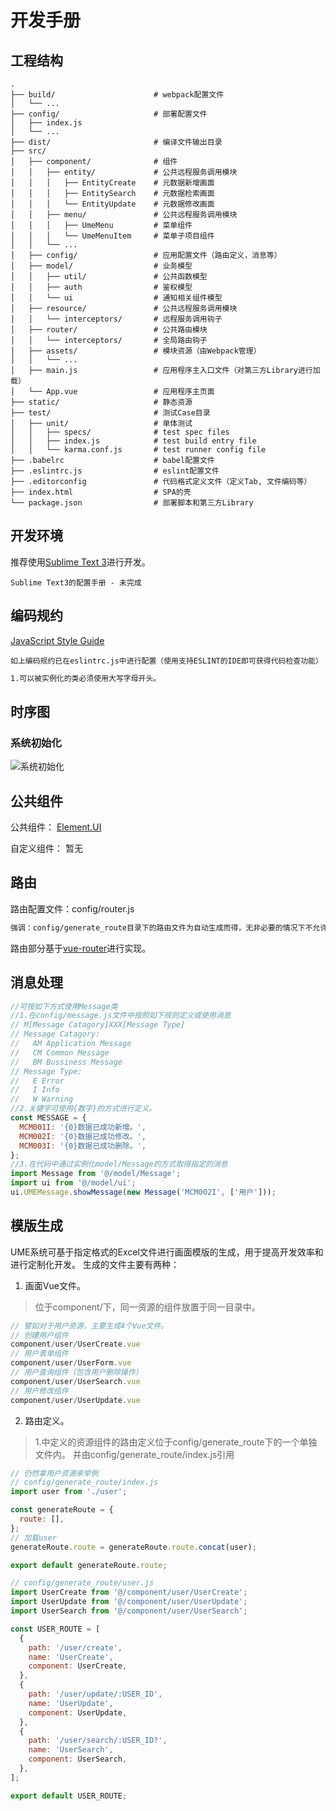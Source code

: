 # 开发手册

## 工程结构
    .
    ├── build/                      # webpack配置文件
    │   └── ...
    ├── config/                     # 部署配置文件
    │   ├── index.js
    │   └── ...
    ├── dist/                       # 编译文件输出目录
    ├── src/
    │   ├── component/              # 组件
    │   │   ├── entity/             # 公共远程服务调用模块
    │   │   │   ├── EntityCreate    # 元数据新增画面
    │   │   │   ├── EntitySearch    # 元数据检索画面
    │   │   │   └── EntityUpdate    # 元数据修改画面
    │   │   ├── menu/               # 公共远程服务调用模块
    │   │   │   ├── UmeMenu         # 菜单组件
    │   │   │   └── UmeMenuItem     # 菜单子项目组件
    │   │   └── ...
    │   ├── config/                 # 应用配置文件（路由定义，消息等）
    │   ├── model/                  # 业务模型
    │   │   ├── util/               # 公共函数模型
    │   │   ├── auth                # 鉴权模型
    │   │   └── ui                  # 通知相关组件模型
    │   ├── resource/               # 公共远程服务调用模块
    │   │   └── interceptors/       # 远程服务调用钩子
    │   ├── router/                 # 公共路由模块
    │   │   └── interceptors/       # 全局路由钩子
    │   ├── assets/                 # 模块资源（由Webpack管理）
    │   │   └── ...
    │   ├── main.js                 # 应用程序主入口文件（对第三方Library进行加载）
    │   └── App.vue                 # 应用程序主页面
    ├── static/                     # 静态资源
    ├── test/                       # 测试Case目录
    │   ├── unit/                   # 单体测试
    │   │   ├── specs/              # test spec files
    │   │   ├── index.js            # test build entry file
    │   │   └── karma.conf.js       # test runner config file
    ├── .babelrc                    # babel配置文件
    ├── .eslintrc.js                # eslint配置文件
    ├── .editorconfig               # 代码格式定义文件（定义Tab, 文件编码等）
    ├── index.html                  # SPA的壳
    └── package.json                # 部署脚本和第三方Library

## 开发环境
推荐使用[Sublime Text 3](https://www.sublimetext.com/3)进行开发。

    Sublime Text3的配置手册 - 未完成

## 编码规约
[JavaScript Style Guide](https://github.com/airbnb/javascript)

    如上编码规约已在eslintrc.js中进行配置（使用支持ESLINT的IDE即可获得代码检查功能）

``` bash
1.可以被实例化的类必须使用大写字母开头。
```

## 时序图
### 系统初始化
![系统初始化](https://cdn.rawgit.com/bluejfox/ume.js/master/doc/imgs/SystemInitialSequence.svg "")

## 公共组件

公共组件：
[Element.UI](http://element.eleme.io/#/zh-CN/component/layout)

自定义组件：
暂无

## 路由

路由配置文件：config/router.js
``` bash
强调：config/generate_route目录下的路由文件为自动生成而得，无非必要的情况下不允许修改。
```

路由部分基于[vue-router](https://router.vuejs.org/zh-cn/essentials/getting-started.html)进行实现。



## 消息处理

``` JavaScript
//可按如下方式使用Message类
//1.在config/message.js文件中按照如下规则定义或使用消息
// M[Message Catagory]XXX[Message Type]
// Message Catagory:
//   AM Application Message
//   CM Common Message
//   BM Bussiness Message
// Message Type:
//   E Error
//   I Info
//   W Warning
//2.关键字可使用{数字}的方式进行定义。
const MESSAGE = {
  MCM001I: '{0}数据已成功新增。',
  MCM002I: '{0}数据已成功修改。',
  MCM003I: '{0}数据已成功删除。',
};
//3.在代码中通过实例化model/Message的方式取得指定的消息
import Message from '@/model/Message';
import ui from '@/model/ui';
ui.UMEMessage.showMessage(new Message('MCM002I', ['用户']));
```

## 模版生成
UME系统可基于指定格式的Excel文件进行画面模版的生成，用于提高开发效率和进行定制化开发。
生成的文件主要有两种：
1. 画面Vue文件。
> 位于component/下，同一资源的组件放置于同一目录中。
``` JavaScript
// 譬如对于用户资源，主要生成4个Vue文件。
// 创建用户组件
component/user/UserCreate.vue
// 用户表单组件
component/user/UserForm.vue
// 用户查询组件（包含用户删除操作）
component/user/UserSearch.vue
// 用户修改组件
component/user/UserUpdate.vue
```
2. 路由定义。
> 1.中定义的资源组件的路由定义位于config/generate_route下的一个单独文件内。
> 并由config/generate_route/index.js引用
``` JavaScript
// 仍然拿用户资源来举例
// config/generate_route/index.js
import user from './user';

const generateRoute = {
  route: [],
};
// 加载user
generateRoute.route = generateRoute.route.concat(user);

export default generateRoute.route;
```
``` JavaScript
// config/generate_route/user.js
import UserCreate from '@/component/user/UserCreate';
import UserUpdate from '@/component/user/UserUpdate';
import UserSearch from '@/component/user/UserSearch';

const USER_ROUTE = [
  {
    path: '/user/create',
    name: 'UserCreate',
    component: UserCreate,
  },
  {
    path: '/user/update/:USER_ID',
    name: 'UserUpdate',
    component: UserUpdate,
  },
  {
    path: '/user/search/:USER_ID?',
    name: 'UserSearch',
    component: UserSearch,
  },
];

export default USER_ROUTE;
```
